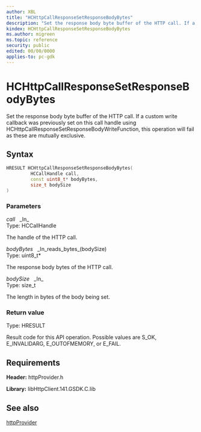 ```yaml
---
author: XBL
title: "HCHttpCallResponseSetResponseBodyBytes"
description: "Set the response body byte buffer of the HTTP call. If a custom write callback was previously set on this call handle using HCHttpCallResponseSetResponseBodyWriteFunction, this operation will fail as these are mutually exclusive."
kindex: HCHttpCallResponseSetResponseBodyBytes
ms.author: migreen
ms.topic: reference
security: public
edited: 00/00/0000
applies-to: pc-gdk
---
```


# HCHttpCallResponseSetResponseBodyBytes  

Set the response body byte buffer of the HTTP call. If a custom write callback was previously set on this call handle using HCHttpCallResponseSetResponseBodyWriteFunction, this operation will fail as these are mutually exclusive.  

## Syntax  
  
```cpp
HRESULT HCHttpCallResponseSetResponseBodyBytes(  
         HCCallHandle call,  
         const uint8_t* bodyBytes,  
         size_t bodySize  
)  
```  
  
### Parameters  
  
*call* &nbsp;&nbsp;\_In\_  
Type: HCCallHandle  
  
The handle of the HTTP call.  
  
*bodyBytes* &nbsp;&nbsp;\_In\_reads\_bytes\_(bodySize)  
Type: uint8_t*  
  
The response body bytes of the HTTP call.  
  
*bodySize* &nbsp;&nbsp;\_In\_  
Type: size_t  
  
The length in bytes of the body being set.  
  
  
### Return value  
Type: HRESULT
  
Result code for this API operation. Possible values are S_OK, E_INVALIDARG, E_OUTOFMEMORY, or E_FAIL.
  
## Requirements  
  
**Header:** httpProvider.h
  
**Library:** libHttpClient.141.GSDK.C.lib
  
## See also  
[httpProvider](../httpprovider_members.md)  
  
  
